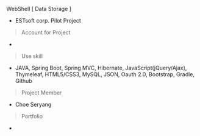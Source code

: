 WebShell [ Data Storage ] 

- ESTsoft corp. Pilot Project

> Account for Project 

- 

> Use skill

- JAVA, Spring Boot, Spring MVC, Hibernate, JavaScript(jQuery/Ajax), Thymeleaf, HTML5/CSS3, MySQL, JSON, Oauth 2.0, Bootstrap, Gradle, Github

> Project Member 

- Choe Seryang

> Portfolio

- 

